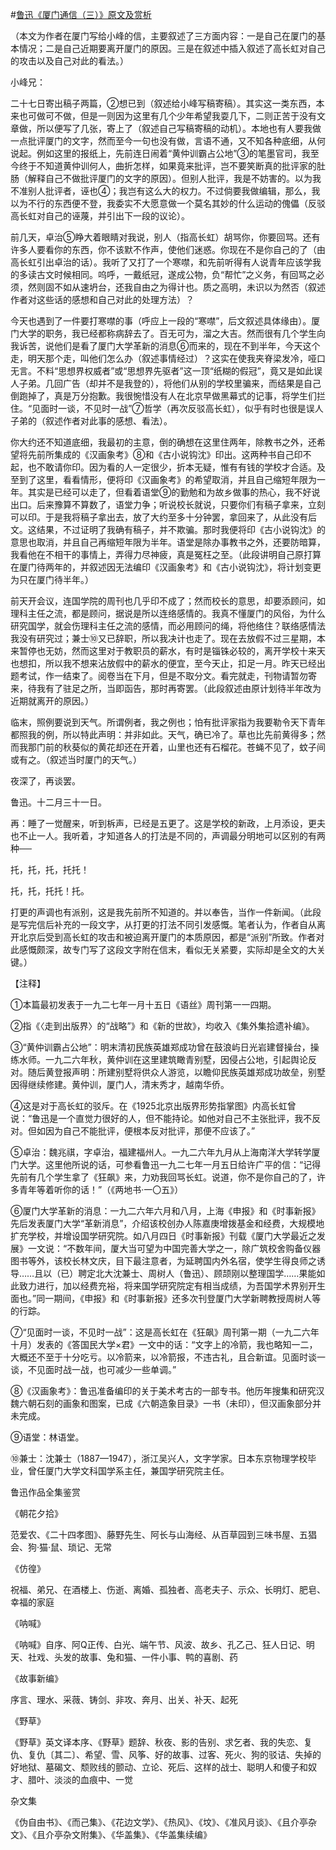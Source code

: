 #[鲁迅《厦门通信（三）》原文及赏析](https://www.vrrw.net/wx/7582.html)

（本文为作者在厦门写给小峰的信，主要叙述了三方面内容：一是自己在厦门的基本情况；二是自己近期要离开厦门的原因。三是在叙述中插入叙述了高长虹对自己的攻击以及自己对此的看法。）

小峰兄：

二十七日寄出稿子两篇，②想已到（叙述给小峰写稿寄稿）。其实这一类东西，本来也可做可不做，但是一则因为这里有几个少年希望我耍几下，二则正苦于没有文章做，所以便写了几张，寄上了（叙述自己写稿寄稿的动机）。本地也有人要我做一点批评厦门的文字，然而至今一句也没有做，言语不通，又不知各种底细，从何说起。例如这里的报纸上，先前连日闹着“黄仲训霸占公地”③的笔墨官司，我至今终于不知道黄仲训何人，曲折怎样，如果竟来批评，岂不要笑断真的批评家的肚肠（解释自己不做批评厦门的文字的原因）。但别人批评，我是不妨害的。以为我不准别人批评者，诬也④；我岂有这么大的权力。不过倘要我做编辑，那么，我以为不行的东西便不登，我委实不大愿意做一个莫名其妙的什么运动的傀儡（反驳高长虹对自己的诬蔑，并引出下一段的议论）。



前几天，卓治⑤睁大着眼睛对我说，别人（指高长虹）胡骂你，你要回骂。还有许多人要看你的东西，你不该默不作声，使他们迷惑。你现在不是你自己的了（由高长虹引出卓治的话）。我听了又打了一个寒噤，和先前听得有人说青年应该学我的多读古文时候相同。呜呼，一戴纸冠，遂成公物，负“帮忙”之义务，有回骂之必须，然则固不如从速坍台，还我自由之为得计也。质之高明，未识以为然否（叙述作者对这些话的感想和自己对此的处理方法）？

今天也遇到了一件要打寒噤的事（呼应上一段的“寒噤”，后文叙述具体缘由）。厦门大学的职务，我已经都称病辞去了。百无可为，溜之大吉。然而很有几个学生向我诉苦，说他们是看了厦门大学革新的消息⑥而来的，现在不到半年，今天这个走，明天那个走，叫他们怎么办（叙述事情经过）？这实在使我夹脊梁发冷，哑口无言。不料“思想界权威者”或“思想界先驱者”这一顶“纸糊的假冠”，竟又是如此误人子弟。几回广告（却并不是我登的），将他们从别的学校里骗来，而结果是自己倒跑掉了，真是万分抱歉。我很惋惜没有人在北京早做黑幕式的记事，将学生们拦住。“见面时一谈，不见时一战”⑦哲学（再次反驳高长虹），似乎有时也很是误人子弟的（叙述作者对此事的感想、看法）。

你大约还不知道底细，我最初的主意，倒的确想在这里住两年，除教书之外，还希望将先前所集成的《汉画象考》⑧和《古小说钩沈》印出。这两种书自己印不起，也不敢请你印。因为看的人一定很少，折本无疑，惟有有钱的学校才合适。及至到了这里，看看情形，便将印《汉画象考》的希望取消，并且自己缩短年限为一年。其实是已经可以走了，但看着语堂⑨的勤勉和为故乡做事的热心，我不好说出口。后来豫算不算数了，语堂力争；听说校长就说，只要你们有稿子拿来，立刻可以印。于是我将稿子拿出去，放了大约至多十分钟罢，拿回来了，从此没有后文。这结果，不过证明了我确有稿子，并不欺骗。那时我便将印《古小说钩沈》的意思也取消，并且自己再缩短年限为半年。语堂是除办事教书之外，还要防暗算，我看他在不相干的事情上，弄得力尽神疲，真是冤枉之至。（此段讲明自己原打算在厦门待两年的，并叙述因无法编印《汉画象考》和《古小说钩沈》，将计划变更为只在厦门待半年。）

前天开会议，连国学院的周刊也几乎印不成了；然而校长的意思，却要添顾问，如理科主任之流，都是顾问，据说是所以连络感情的。我真不懂厦门的风俗，为什么研究国学，就会伤理科主任之流的感情，而必用顾问的绳，将他络住？联络感情法我没有研究过；兼士⑩又已辞职，所以我决计也走了。现在去放假不过三星期，本来暂停也无妨，然而这里对于教职员的薪水，有时是锱铢必较的，离开学校十来天也想扣，所以我不想来沾放假中的薪水的便宜，至今天止，扣足一月。昨天已经出题考试，作一结束了。阅卷当在下月，但是不取分文。看完就走，刊物请暂勿寄来，待我有了驻足之所，当即函告，那时再寄罢。（此段叙述由原计划待半年改为近期就离开的原因。）

临末，照例要说到天气。所谓例者，我之例也；怕有批评家指为我要勒令天下青年都照我的例，所以特此声明：并非如此。天气，确已冷了。草也比先前黄得多；然而我那门前的秋葵似的黄花却还在开着，山里也还有石榴花。苍蝇不见了，蚊子间或有之。（叙述当时厦门的天气。）

夜深了，再谈罢。



鲁迅。十二月三十一日。





再：睡了一觉醒来，听到柝声，已经是五更了。这是学校的新政，上月添设，更夫也不止一人。我听着，才知道各人的打法是不同的，声调最分明地可以区别的有两种──

托，托，托，托托！

托，托，托托！托。

打更的声调也有派别，这是我先前所不知道的。并以奉告，当作一件新闻。（此段是写完信后补充的一段文字，从打更的打法不同引发感慨。笔者认为，作者自从离开北京后受到高长虹的攻击和被迫离开厦门的本质原因，都是“派别”所致。作者对此感慨颇深，故专门写了这段文字附在信末，看似无关紧要，实际却是全文的大关键。）





【注释】

①本篇最初发表于一九二七年一月十五日《语丝》周刊第一一四期。

②指《〈走到出版界〉的“战略”》和《新的世故》，均收入《集外集拾遗补编》。

③“黄仲训霸占公地”：明末清初民族英雄郑成功曾在鼓浪屿日光岩建督操台，操练水师。一九二六年秋，黄仲训在这里建筑瞰青别墅，因侵占公地，引起舆论反对。随后黄登报声明：所建别墅将供众人游览，以瞻仰民族英雄郑成功故垒，别墅因得继续修建。黄仲训，厦门人，清末秀才，越南华侨。

④这是对于高长虹的驳斥。在《1925北京出版界形势指掌图》内高长虹曾说：“鲁迅是一个直觉力很好的人，但不能持论。如他对自己不主张批评，我不反对。但如因为自己不能批评，便根本反对批评，那便不应该了。”

⑤卓治：魏兆祺，字卓治，福建福州人。一九二六年九月从上海南洋大学转学厦门大学。这里他所说的话，可参看鲁迅一九二七年一月五日给许广平的信：“记得先前有几个学生拿了《狂飙》来，力劝我回骂长虹。说道，你不是你自己的了，许多青年等着听你的话！”（《两地书·一〇五》）

⑥厦门大学革新的消息：一九二六年六月和八月，上海《申报》和《时事新报》先后发表厦门大学“革新消息”，介绍该校创办人陈嘉庚增拨基金和经费，大规模地扩充学校，并增设国学研究院。如八月四日《时事新报》刊载《厦门大学最近之发展》一文说：“不数年间，厦大当可望为中国完善大学之一，除广筑校舍购备仪器图书等外，该校长林文庆，目下最注意者，为延聘国内外名宿，使学生得良师之诱导……且以（已）聘定北大沈兼士、周树人（鲁迅）、顾颉刚以整理国学……果能如此致力进行，加以经费充裕，将来国学研究院定有相当成绩，为吾国学术界别开生面也。”同一期间，《申报》和《时事新报》还多次刊登厦门大学新聘教授周树人等的行踪。

⑦“见面时一谈，不见时一战”：这是高长虹在《狂飙》周刊第一期（一九二六年十月）发表的《答国民大学×君》一文中的话：“文字上的冷箭，我也略知一二，大概还不至于十分吃亏。以冷箭来，以冷箭报，不违古礼，且合新谊。见面时谈一谈，不见面时战一战，也可减少一些单调。”

⑧《汉画象考》：鲁迅准备编印的关于美术考古的一部专书。他历年搜集和研究汉魏六朝石刻的画象和图案，已成《六朝造象目录》一书（未印），但汉画象部分并未完成。

⑨语堂：林语堂。

⑩兼士：沈兼士（1887—1947），浙江吴兴人，文字学家。日本东京物理学校毕业，曾任厦门大学文科国学系主任，兼国学研究院主任。

鲁迅作品全集鉴赏

《朝花夕拾》

范爱农、《二十四孝图》、藤野先生、阿长与山海经、从百草园到三味书屋、五猖会、狗·猫·鼠、琐记、无常

《仿徨》

祝福、弟兄、在酒楼上、伤逝、离婚、孤独者、高老夫子、示众、长明灯、肥皂、幸福的家庭

《呐喊》

《呐喊》自序、阿Q正传、白光、端午节、风波、故乡、孔乙己、狂人日记、明天、社戏、头发的故事、兔和猫、一件小事、鸭的喜剧、药

《故事新编》

序言、理水、采薇、铸剑、非攻、奔月、出关、补天、起死

《野草》

《野草》英文译本序、《野草》题辞、秋夜、影的告别、求乞者、我的失恋、复仇、复仇〔其二〕、希望、雪、风筝、好的故事、过客、死火、狗的驳诘、失掉的好地狱、墓碣文、颓败线的颤动、立论、死后、这样的战士、聪明人和傻子和奴才、腊叶、淡淡的血痕中、一觉

杂文集

《伪自由书》、《而己集》、《花边文学》、《热风》、《坟》、《准风月谈》、《且介亭杂文》、《且介亭杂文附集》、《华盖集》、《华盖集续编》

